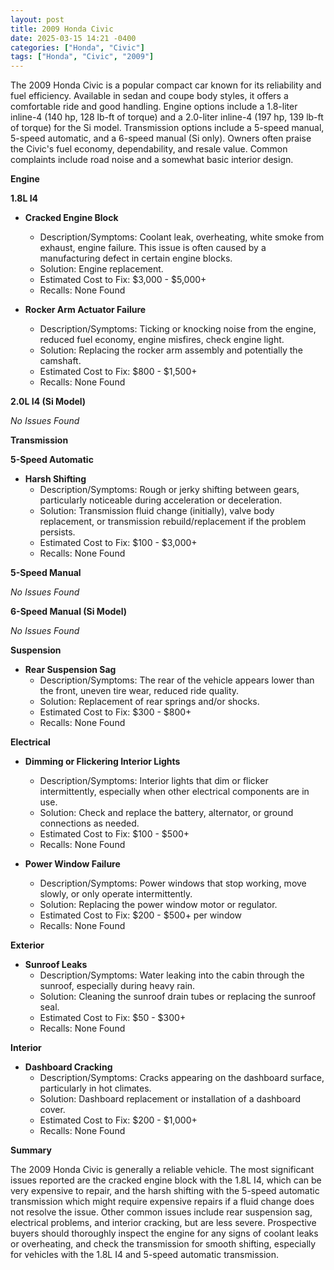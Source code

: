 ```yaml
---
layout: post
title: 2009 Honda Civic
date: 2025-03-15 14:21 -0400
categories: ["Honda", "Civic"]
tags: ["Honda", "Civic", "2009"]
---
```

The 2009 Honda Civic is a popular compact car known for its reliability and fuel efficiency. Available in sedan and coupe body styles, it offers a comfortable ride and good handling. Engine options include a 1.8-liter inline-4 (140 hp, 128 lb-ft of torque) and a 2.0-liter inline-4 (197 hp, 139 lb-ft of torque) for the Si model. Transmission options include a 5-speed manual, 5-speed automatic, and a 6-speed manual (Si only). Owners often praise the Civic's fuel economy, dependability, and resale value. Common complaints include road noise and a somewhat basic interior design.

**Engine**

**1.8L I4**

*   **Cracked Engine Block**
    *   Description/Symptoms: Coolant leak, overheating, white smoke from exhaust, engine failure. This issue is often caused by a manufacturing defect in certain engine blocks.
    *   Solution: Engine replacement.
    *   Estimated Cost to Fix: $3,000 - $5,000+
    *   Recalls: None Found

* **Rocker Arm Actuator Failure**
    *   Description/Symptoms: Ticking or knocking noise from the engine, reduced fuel economy, engine misfires, check engine light.
    *   Solution: Replacing the rocker arm assembly and potentially the camshaft.
    *   Estimated Cost to Fix: $800 - $1,500+
    *   Recalls: None Found

**2.0L I4 (Si Model)**

*No Issues Found*

**Transmission**

**5-Speed Automatic**

*   **Harsh Shifting**
    *   Description/Symptoms: Rough or jerky shifting between gears, particularly noticeable during acceleration or deceleration.
    *   Solution: Transmission fluid change (initially), valve body replacement, or transmission rebuild/replacement if the problem persists.
    *   Estimated Cost to Fix: $100 - $3,000+
    *   Recalls: None Found

**5-Speed Manual**

*No Issues Found*

**6-Speed Manual (Si Model)**

*No Issues Found*

**Suspension**

*   **Rear Suspension Sag**
    *   Description/Symptoms: The rear of the vehicle appears lower than the front, uneven tire wear, reduced ride quality.
    *   Solution: Replacement of rear springs and/or shocks.
    *   Estimated Cost to Fix: $300 - $800+
    *   Recalls: None Found

**Electrical**

*   **Dimming or Flickering Interior Lights**
    *   Description/Symptoms: Interior lights that dim or flicker intermittently, especially when other electrical components are in use.
    *   Solution: Check and replace the battery, alternator, or ground connections as needed.
    *   Estimated Cost to Fix: $100 - $500+
    *   Recalls: None Found

*   **Power Window Failure**
    *   Description/Symptoms: Power windows that stop working, move slowly, or only operate intermittently.
    *   Solution: Replacing the power window motor or regulator.
    *   Estimated Cost to Fix: $200 - $500+ per window
    *   Recalls: None Found

**Exterior**

*   **Sunroof Leaks**
    *   Description/Symptoms: Water leaking into the cabin through the sunroof, especially during heavy rain.
    *   Solution: Cleaning the sunroof drain tubes or replacing the sunroof seal.
    *   Estimated Cost to Fix: $50 - $300+
    *   Recalls: None Found

**Interior**

*   **Dashboard Cracking**
    *   Description/Symptoms: Cracks appearing on the dashboard surface, particularly in hot climates.
    *   Solution: Dashboard replacement or installation of a dashboard cover.
    *   Estimated Cost to Fix: $200 - $1,000+
    *   Recalls: None Found

**Summary**

The 2009 Honda Civic is generally a reliable vehicle. The most significant issues reported are the cracked engine block with the 1.8L I4, which can be very expensive to repair, and the harsh shifting with the 5-speed automatic transmission which might require expensive repairs if a fluid change does not resolve the issue. Other common issues include rear suspension sag, electrical problems, and interior cracking, but are less severe. Prospective buyers should thoroughly inspect the engine for any signs of coolant leaks or overheating, and check the transmission for smooth shifting, especially for vehicles with the 1.8L I4 and 5-speed automatic transmission.

